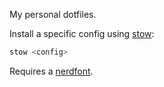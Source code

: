 My personal dotfiles.

Install a specific config using [stow](https://www.gnu.org/software/stow/):
```sh
stow <config>
```
Requires a [nerdfont](https://www.nerdfonts.com/).

